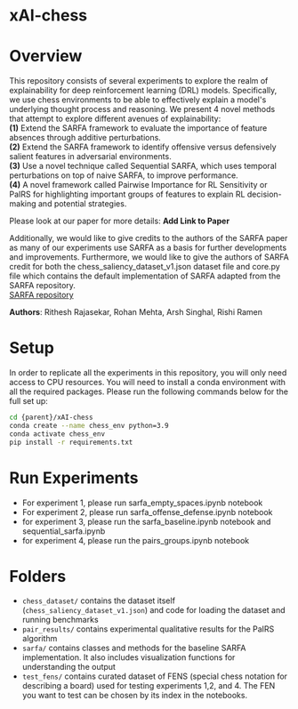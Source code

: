 # xAI-chess
# Overview
This repository consists of several experiments to explore the realm of explainability for deep reinforcement learning (DRL) models. Specifically, we use chess environments to be able to effectively explain a model's underlying thought process and reasoning. We present 4 novel methods that attempt to explore different avenues of explainability:<br>
**(1)** Extend the SARFA framework to evaluate the importance of feature absences through additive perturbations. <br>
**(2)** Extend the SARFA framework to identify offensive versus defensively salient features in adversarial environments.<br>
**(3)** Use a novel technique called Sequential SARFA, which uses temporal perturbations on top of naive SARFA, to improve performance.<br>
**(4)** A novel framework called Pairwise Importance for RL Sensitivity or PaIRS for highlighting important groups of features to explain RL decision-making and potential strategies.<br>

Please look at our paper for more details: __Add Link to Paper__

Additionally, we would like to give credits to the authors of the SARFA paper as many of our experiments use SARFA as a basis for further developments and improvements. Furthermore, we would like to give the authors of SARFA credit for both the chess_saliency_dataset_v1.json dataset file and core.py file which contains the default implementation of SARFA adapted from the SARFA repository. <br>
[SARFA repository](https://github.com/nikaashpuri/sarfa-saliency/tree/master)

__Authors__: Rithesh Rajasekar, Rohan Mehta, Arsh Singhal, Rishi Ramen

# Setup

In order to replicate all the experiments in this repository, you will only need access to CPU resources.
You will need to install a conda environment with all the required packages. Please run the following commands below for the full set up:
```bash
cd {parent}/xAI-chess
conda create --name chess_env python=3.9
conda activate chess_env
pip install -r requirements.txt
```

# Run Experiments

- For experiment 1, please run sarfa_empty_spaces.ipynb notebook
- For experiment 2, please run sarfa_offense_defense.ipynb notebook
- for experiment 3, please run the sarfa_baseline.ipynb notebook and sequential_sarfa.ipynb
- for experiment 4, please run the pairs_groups.ipynb notebook

# Folders
- `chess_dataset/` contains the dataset itself (`chess_saliency_dataset_v1.json`) and code for loading the dataset and running benchmarks
- `pair_results/` contains experimental qualitative results for the PaIRS algorithm
- `sarfa/` contains classes and methods for the baseline SARFA implementation. It also includes visualization functions for understanding the output
- `test_fens/` contains curated dataset of FENS (special chess notation for describing a board) used for testing experiments 1,2, and 4. The FEN you want to test can be chosen by its index in the notebooks.
